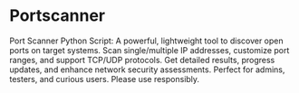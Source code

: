 # Portscanner
Port Scanner Python Script: A powerful, lightweight tool to discover open ports on target systems. Scan single/multiple IP addresses, customize port ranges, and support TCP/UDP protocols. Get detailed results, progress updates, and enhance network security assessments. Perfect for admins, testers, and curious users. Please use responsibly.
